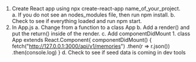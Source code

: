 1. Create React app using npx create-react-app name_of_your_project.  
    a. If you do not see an nodes_modules file, then run npm install.
    b. Check to see if everything loaded and run npm start.
2. In App.js
    a. Change from a function to a class App
    b. Add a render() and put the return() inside of the render.
    c. Add componentDidMount 
        1. class App extends React.Component{
                componentDidMount() {
                    fetch("http://127.0.0.1:3000/api/v1/memories")
                .then(r => r.json())
                .then(console.log)
                }
    d. Check to see if seed data is coming in dev tools